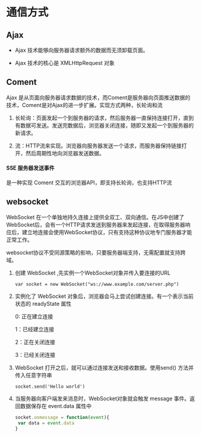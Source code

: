 # 通信方式

## Ajax

* Ajax 技术能够向服务器请求额外的数据而无须卸载页面。

* Ajax 技术的核心是 XMLHttpRequest 对象



## Coment

Ajax 是从页面向服务器请求数据的技术，而Coment是服务器向页面推送数据的技术，Coment是对Ajax的进一步扩展。实现方式两种，长轮询和流

1. 长轮询：页面发起一个到服务器的请求，然后服务器一直保持连接打开，直到有数据可发送。发送完数据后，浏览器关闭连接，随即又发起一个到服务器的新请求。

2. 流：HTTP流来实现。浏览器向服务器发送一个请求，而服务器保持链接打开，然后周期性地向浏览器发送数据。

#### SSE   服务器发送事件

是一种实现 Coment 交互的浏览器API，即支持长轮询，也支持HTTP流

## websocket

WebSocket 在一个单独地持久连接上提供全双工、双向通信。在JS中创建了WebSocket后，会有一个HTTP请求发送到服务器来发起连接，在取得服务器响应后，建立地连接会使用WebSocket协议，只有支持这种协议地专门服务器才能正常工作。

websocket协议不受同源策略的影响，只要服务器端支持，无需配置就支持跨域。

1. 创建 WebSocket ,先实例一个WebSocket对象并传入要连接的URL

   `var socket = new WebSocket("ws://www.example.com/server.php")`

2. 实例化了 WebSocket 对象后，浏览器会马上尝试创建连接。有一个表示当前状态的 readyState 属性

   0: 正在建立连接

   1：已经建立连接

   2：正在关闭连接

   3：已经关闭连接

3. WebSocket 打开之后，就可以通过连接发送和接收数据。使用send() 方法并传入任意字符串

   `socket.send('Hello world')`

4. 当服务器向客户端发来消息时，WebSocket对象就会触发 message 事件。返回数据保存在 event.data 属性中

   ```javascript
   socket.onmessage = function(event){
   	var data = event.data
   }
   ```

   